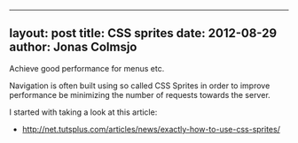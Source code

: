
---
layout: post
title: CSS sprites
date: 2012-08-29
author: Jonas Colmsjo
---

Achieve good performance for menus etc.





Navigation is often built using so called CSS Sprites in order to improve performance be minimizing the number of requests towards the server.

I started with taking a look at this article:
 * http://net.tutsplus.com/articles/news/exactly-how-to-use-css-sprites/


